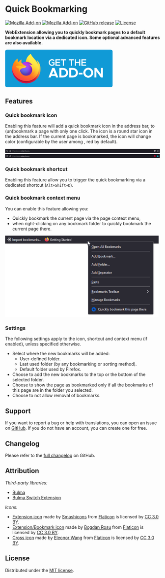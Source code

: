 # Quick Bookmarking

[![Mozilla Add-on](https://img.shields.io/amo/users/quick-bookmarking.svg?style=flat-square)](https://addons.mozilla.org/en-US/firefox/addon/quick-bookmarking/)
[![Mozilla Add-on](https://img.shields.io/amo/rating/quick-bookmarking.svg?style=flat-square)](https://addons.mozilla.org/en-US/firefox/addon/quick-bookmarking/)
[![GitHub release](https://img.shields.io/github/release/teddy-gustiaux/quick-bookmarking.svg?style=flat-square)](https://github.com/teddy-gustiaux/quick-bookmarking/releases)
[![License](https://img.shields.io/badge/License-MIT-lightrey.svg?style=flat-square)](https://opensource.org/licenses/MIT)

**WebExtension allowing you to quickly bookmark pages to a default bookmark location via a dedicated icon. Some optional advanced features are also available.**

<a href="https://addons.mozilla.org/en-US/firefox/addon/quick-bookmarking/">
<img border="0" src="./assets/get-the-addon/firefox-get-the-addon.png" width="350">
</a>

## Features

### Quick bookmark icon

Enabling this feature will add a quick bookmark icon in the address bar, to (un)bookmark a page with only one click.
The icon is a round star icon in the address bar.
If the current page is bookmarked, the icon will change color (configurable by the user among , red by default).

<img alt="Page not bookmarked" src="assets/screenshots/quick_bookmark_icon-page_not_bookmarked.png">
<img alt="Page bookmarked" src="assets/screenshots/quick_bookmark_icon-page_bookmarked.png">

### Quick bookmark shortcut

Enabling this feature allow you to trigger the quick bookmarking via a dedicated shortcut (`Alt+Shift+D`).

### Quick bookmark context menu

You can enable this feature allowing you:
- Quickly bookmark the current page via the page context menu,
- when right-clicking on any bookmark folder to quickly bookmark the current page there.

<img border="0" src="./assets/screenshots/context-menu.png" width="500">

### Settings

The following settings apply to the icon, shortcut and context menu (if enabled), unless specified otherwise.

- Select where the new bookmarks will be added:
  - User-defined folder.
  - Last used folder (by any bookmarking or sorting method).
  - Default folder used by Firefox.
- Choose to add the new bookmarks to the top or the bottom of the selected folder.
- Choose to show the page as bookmarked only if all the bookmarks of this page are in the folder you selected.
- Choose to not allow removal of bookmarks.

## Support

If you want to report a bug or help with translations, you can open an issue on [GitHub](https://github.com/teddy-gustiaux/quick-bookmarking/issues). If you do not have an account, you can create one for free.

## Changelog

Please refer to the <a href="https://github.com/teddy-gustiaux/quick-bookmarking/blob/master/CHANGELOG.md">full changelog</a> on GitHub.

## Attribution

*Third-party libraries:*
- [Bulma](https://bulma.io/)
- [Bulma Switch Extension](https://github.com/Wikiki/bulma-switch)

*Icons:*
- [Extension icon](https://www.flaticon.com/free-icon/bookmark_150854) made by [Smashicons](https://www.flaticon.com/authors/smashicons) from [Flaticon](https://www.flaticon.com) is licensed by [CC 3.0 BY](http://creativecommons.org/licenses/by/3.0/).
- [Extension/Bookmark icon](https://www.flaticon.com/free-icon/star-button_69468) made by [Bogdan Rosu](https://www.flaticon.com/authors/bogdan-rosu) from [Flaticon](https://www.flaticon.com) is licensed by [CC 3.0 BY](http://creativecommons.org/licenses/by/3.0/).
- [Cross icon](https://www.flaticon.com/free-icon/settings_128531) made by [Eleonor Wang](https://www.flaticon.com/authors/eleonor-wang) from [Flaticon](https://www.flaticon.com) is licensed by [CC 3.0 BY](http://creativecommons.org/licenses/by/3.0/).

## License

Distributed under the [MIT license](http://opensource.org/licenses/MIT).
